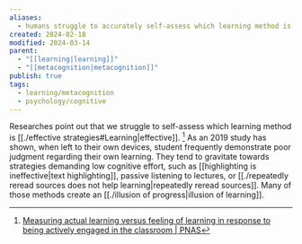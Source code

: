 ```yaml
---
aliases:
  - humans struggle to accurately self-assess which learning method is effective
created: 2024-02-18
modified: 2024-03-14
parent:
  - "[[learning|learning]]"
  - "[[metacognition|metacognition]]"
publish: true
tags:
  - learning/metacognition
  - psychology/cognitive
---
```


Researches point out that we struggle to self-assess which learning method is [[./effective strategies#Learning|effective]]. [^1]  As an 2019 study has shown, when left to their own devices, student frequently demonstrate poor judgment regarding their own learning. They tend to gravitate towards strategies demanding low cognitive effort, such as [[highlighting is ineffective|text highlighting]], passive listening to lectures, or [[./repeatedly reread sources does not help learning|repeatedly reread sources]]. Many of those methods create an [[./illusion of progress|illusion of learning]].

[^1]: [Measuring actual learning versus feeling of learning in response to being actively engaged in the classroom | PNAS](https://doi.org/10.1073/pnas.1821936116)